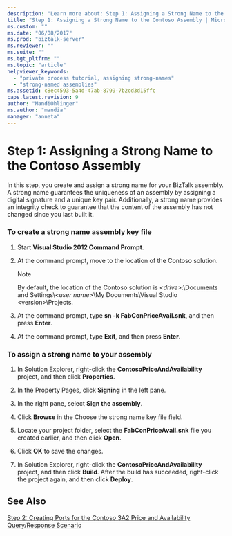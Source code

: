 ```yaml
---
description: "Learn more about: Step 1: Assigning a Strong Name to the Contoso Assembly"
title: "Step 1: Assigning a Strong Name to the Contoso Assembly | Microsoft Docs"
ms.custom: ""
ms.date: "06/08/2017"
ms.prod: "biztalk-server"
ms.reviewer: ""
ms.suite: ""
ms.tgt_pltfrm: ""
ms.topic: "article"
helpviewer_keywords: 
  - "private process tutorial, assigning strong-names"
  - "strong-named assemblies"
ms.assetid: c8ec4593-5a4d-47ab-8799-7b2cd3d15ffc
caps.latest.revision: 9
author: "MandiOhlinger"
ms.author: "mandia"
manager: "anneta"
---
```

# Step 1: Assigning a Strong Name to the Contoso Assembly
In this step, you create and assign a strong name for your BizTalk assembly. A strong name guarantees the uniqueness of an assembly by assigning a digital signature and a unique key pair. Additionally, a strong name provides an integrity check to guarantee that the content of the assembly has not changed since you last built it.  
  
### To create a strong name assembly key file  
  
1.  Start **Visual Studio 2012 Command Prompt**.  
  
2.  At the command prompt, move to the location of the Contoso solution.  
  
    > [!NOTE]
    >  By default, the location of the Contoso solution is *\<drive\>*:\Documents and Settings\\*\<user name\>*\My Documents\Visual Studio \<version\>\Projects.  
  
3.  At the command prompt, type **sn -k FabConPriceAvail.snk**, and then press **Enter**.  
  
4.  At the command prompt, type **Exit**, and then press **Enter**.  
  
### To assign a strong name to your assembly  
  
1.  In Solution Explorer, right-click the **ContosoPriceAndAvailability** project, and then click **Properties**.  
  
2.  In the Property Pages, click **Signing** in the left pane.  
  
3.  In the right pane, select **Sign the assembly**.  
  
4.  Click **Browse** in the Choose the strong name key file field.  
  
5.  Locate your project folder, select the **FabConPriceAvail.snk** file you created earlier, and then click **Open**.  
  
6.  Click **OK** to save the changes.  
  
7.  In Solution Explorer, right-click the **ContosoPriceAndAvailability** project, and then click **Build**. After the build has succeeded, right-click the project again, and then click **Deploy**.  
  
## See Also  
 [Step 2: Creating Ports for the Contoso 3A2 Price and Availability Query/Response Scenario](step-2-create-ports-for-contoso-3a2-price-and-availability-query.md)

